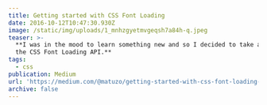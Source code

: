 ```yaml
---
title: Getting started with CSS Font Loading
date: 2016-10-12T10:47:30.930Z
image: /static/img/uploads/1_mnhzgyetmvgeqsh7a84h-q.jpeg
teaser: >-
  **I was in the mood to learn something new and so I decided to take a look at
  the CSS Font Loading API.**
tags:
  - css
publication: Medium
url: 'https://medium.com/@matuzo/getting-started-with-css-font-loading-e24e7ffaa791'
archive: false
---
```


